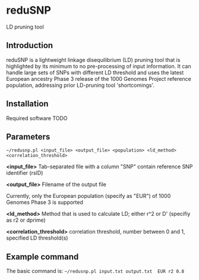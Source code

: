 reduSNP
=======
LD pruning tool

Introduction
------------
reduSNP is a lightweight linkage disequilibrium (LD) pruning tool that is highlighted by its minimum to no pre-processing of input information. It can handle large sets of SNPs with different LD threshold and uses the latest European ancestry Phase 3 release of the 1000 Genomes Project reference population, addressing prior LD-pruning tool 'shortcomings'.

Installation
-------------
Required software
TODO

Parameters
---------------
```~/redusnp.pl <input_file> <output_file> <population> <ld_method> <correlation_threshold>```

**<input_file>** Tab-separated file with a column "SNP" contain reference SNP identifier (rsID)

**<output_file>** Filename of the output file

**<population>**  Currently, only the European population (specify as "EUR") of 1000 Genomes Phase 3 is supported
  
**<ld_method>** Method that is used to calculate LD; either r^2 or D' (specifiy as r2 or dprime)

**<correlation_threshold>** correlation threshold, number between 0 and 1, specified LD threshold(s)

Example command
---------------
The basic command is:
```~/redusnp.pl input.txt output.txt  EUR r2 0.8```
